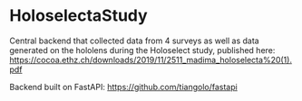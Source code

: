 # HoloselectaStudy
Central backend that collected data from 4 surveys as well as data generated on the hololens during the Holoselect study, published here: https://cocoa.ethz.ch/downloads/2019/11/2511_madima_holoselecta%20(1).pdf

Backend built on FastAPI: https://github.com/tiangolo/fastapi
